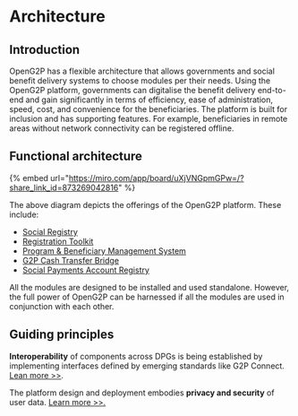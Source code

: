 # Architecture

## Introduction

OpenG2P has a flexible architecture that allows governments and social benefit delivery systems to choose modules per their needs. Using the OpenG2P platform, governments can digitalise the benefit delivery end-to-end and gain significantly in terms of efficiency, ease of administration, speed, cost, and convenience for the beneficiaries. The platform is built for inclusion and has supporting features. For example, beneficiaries in remote areas without network connectivity can be registered offline.

## Functional architecture

{% embed url="https://miro.com/app/board/uXjVNGpmGPw=/?share_link_id=873269042816" %}

The above diagram depicts the offerings of the OpenG2P platform. These include:

* [Social Registry](modules/social-registry.md)
* [Registration Toolkit](modules/registration-tool-kit/)
* [Program & Beneficiary Management System](modules/program-and-beneficiary-management-system/)
* [G2P Cash Transfer Bridge](modules/g2p-cash-transfer-bridge/)
* [Social Payments Account Registry](modules/social-payments-account-registry-spar/)

All the modules are designed to be installed and used standalone.  However, the full power of OpenG2P can be harnessed if all the modules are used in conjunction with each other.

## Guiding principles

**Interoperability** of components  across DPGs is being established by implementing interfaces defined by emerging standards like G2P Connect. [Lean more >>](interoperability.md).

The platform design and deployment embodies **privacy and security** of user data. [Learn more >>.](privacy-and-security/)



